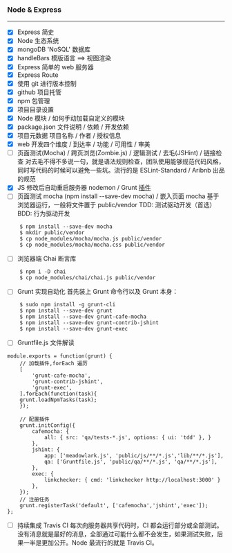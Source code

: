 ### Node & Express
-------

- [x] Express 简史
- [x] Node 生态系统
- [x] mongoDB 'NoSQL' 数据库
- [x] handleBars 模版语言 ==> 视图渲染
- [x] Express 简单的 web 服务器
- [x] Express Route
- [x] 使用 git 进行版本控制
- [x] github 项目托管
- [x] npm 包管理
- [x] 项目目录设置
- [x] Node 模块 / 如何手动加载自定义的模块
- [x] package.json 文件说明 / 依赖 / 开发依赖
- [x] 项目元数据  项目名称 / 作者 / 授权信息
- [x] web 开发四个维度 / 到达率 / 功能 / 可用性 / 审美
- [ ] 页面测试(Mocha) / 跨页浏览(Zombie.js) / 逻辑测试 / 去毛(JSHint) / 链接检查
    对去毛不得不多说一句，就是语法规则检查，团队使用能够规范代码风格，同时写代码的时候可以避免一些坑。流行的是 ESLint-Standard / Aribnb 出品的规范
- [x] JS 修改后自动重启服务器 nodemon / Grunt [插件](https://www.npmjs.org/package/grunt-nodemon)
- [ ] 页面测试 mocha (npm install --save-dev mocha) / 嵌入页面
    mocha 基于浏览器运行，一般将文件置于 public/vendor
    TDD: 测试驱动开发（首选）
    BDD: 行为驱动开发

```
    $ npm install --save-dev mocha
    $ mkdir public/vendor
    $ cp node_modules/mocha/mocha.js public/vendor
    $ cp node_modules/mocha/mocha.css public/vendor
```

- [ ] 浏览器端 Chai 断言库

```
    $ npm i -D chai
    $ cp node_modules/chai/chai.js public/vendor
```

- [ ] Grunt 实现自动化
    首先装上 Grunt 命令行以及 Grunt 本身：

```
    $ sudo npm install -g grunt-cli
    $ npm install --save-dev grunt
    $ npm install --save-dev grunt-cafe-mocha
    $ npm install --save-dev grunt-contrib-jshint
    $ npm install --save-dev grunt-exec
```

- [ ] Gruntfile.js 文件解读

```
module.exports = function(grunt) {
    // 加载插件,forEach 遍历
    [
        'grunt-cafe-mocha',
        'grunt-contrib-jshint',
        'grunt-exec',
    ].forEach(function(task){
    grunt.loadNpmTasks(task);
    });

    // 配置插件
    grunt.initConfig({
        cafemocha: {
            all: { src: 'qa/tests-*.js', options: { ui: 'tdd' }, }
        },
        jshint: {
            app: ['meadowlark.js', 'public/js/**/*.js','lib/**/*.js'],
            qa: ['Gruntfile.js', 'public/qa/**/*.js', 'qa/**/*.js'],
        },
        exec: {
            linkchecker: { cmd: 'linkchecker http://localhost:3000' }
        },
    });
    // 注册任务
    grunt.registerTask('default', ['cafemocha','jshint','exec']);
};
```

- [ ] 持续集成 Travis CI
    每次向服务器共享代码时，CI 都会运行部分或全部测试。没有消息就是最好的消息，全部通过可能什么都不会发生，如果测试失败，后果一半是更加公开。Node 最流行的就是 Travis CI。
    
    



